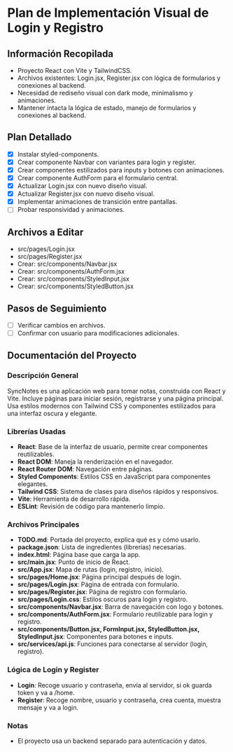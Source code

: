 # Plan de Implementación Visual de Login y Registro

## Información Recopilada
- Proyecto React con Vite y TailwindCSS.
- Archivos existentes: Login.jsx, Register.jsx con lógica de formularios y conexiones al backend.
- Necesidad de rediseño visual con dark mode, minimalismo y animaciones.
- Mantener intacta la lógica de estado, manejo de formularios y conexiones al backend.

## Plan Detallado
- [x] Instalar styled-components.
- [x] Crear componente Navbar con variantes para login y register.
- [x] Crear componentes estilizados para inputs y botones con animaciones.
- [x] Crear componente AuthForm para el formulario central.
- [x] Actualizar Login.jsx con nuevo diseño visual.
- [x] Actualizar Register.jsx con nuevo diseño visual.
- [x] Implementar animaciones de transición entre pantallas.
- [ ] Probar responsividad y animaciones.

## Archivos a Editar
- src/pages/Login.jsx
- src/pages/Register.jsx
- Crear: src/components/Navbar.jsx
- Crear: src/components/AuthForm.jsx
- Crear: src/components/StyledInput.jsx
- Crear: src/components/StyledButton.jsx

## Pasos de Seguimiento
- [ ] Verificar cambios en archivos.
- [ ] Confirmar con usuario para modificaciones adicionales.

## Documentación del Proyecto

### Descripción General
SyncNotes es una aplicación web para tomar notas, construida con React y Vite. Incluye páginas para iniciar sesión, registrarse y una página principal. Usa estilos modernos con Tailwind CSS y componentes estilizados para una interfaz oscura y elegante.

### Librerías Usadas
- **React**: Base de la interfaz de usuario, permite crear componentes reutilizables.
- **React DOM**: Maneja la renderización en el navegador.
- **React Router DOM**: Navegación entre páginas.
- **Styled Components**: Estilos CSS en JavaScript para componentes elegantes.
- **Tailwind CSS**: Sistema de clases para diseños rápidos y responsivos.
- **Vite**: Herramienta de desarrollo rápida.
- **ESLint**: Revisión de código para mantenerlo limpio.

### Archivos Principales
- **TODO.md**: Portada del proyecto, explica qué es y cómo usarlo.
- **package.json**: Lista de ingredientes (librerías) necesarias.
- **index.html**: Página base que carga la app.
- **src/main.jsx**: Punto de inicio de React.
- **src/App.jsx**: Mapa de rutas (login, registro, inicio).
- **src/pages/Home.jsx**: Página principal después de login.
- **src/pages/Login.jsx**: Página de entrada con formulario.
- **src/pages/Register.jsx**: Página de registro con formulario.
- **src/pages/Login.css**: Estilos oscuros para login y registro.
- **src/components/Navbar.jsx**: Barra de navegación con logo y botones.
- **src/components/AuthForm.jsx**: Formulario reutilizable para login y registro.
- **src/components/Button.jsx, FormInput.jsx, StyledButton.jsx, StyledInput.jsx**: Componentes para botones e inputs.
- **src/services/api.js**: Funciones para conectarse al servidor (login, registro).

### Lógica de Login y Register
- **Login**: Recoge usuario y contraseña, envía al servidor, si ok guarda token y va a /home.
- **Register**: Recoge nombre, usuario y contraseña, crea cuenta, muestra mensaje y va a login.

### Notas
- El proyecto usa un backend separado para autenticación y datos.
